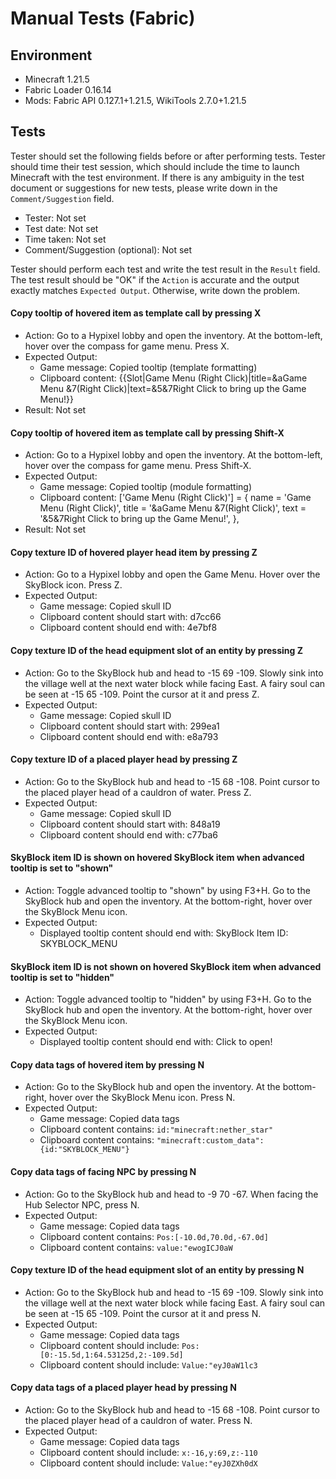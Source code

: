 # Manual Tests (Fabric)

## Environment

- Minecraft 1.21.5
- Fabric Loader 0.16.14
- Mods: Fabric API 0.127.1+1.21.5, WikiTools 2.7.0+1.21.5

## Tests

Tester should set the following fields before or after performing tests. Tester should time their test session, which should include the time to launch Minecraft with the test environment. If there is any ambiguity in the test document or suggestions for new tests, please write down in the `Comment/Suggestion` field.

- Tester: Not set
- Test date: Not set
- Time taken: Not set
- Comment/Suggestion (optional): Not set

Tester should perform each test and write the test result in the `Result` field. The test result should be "OK" if the `Action` is accurate and the output exactly matches `Expected Output`. Otherwise, write down the problem.

#### Copy tooltip of hovered item as template call by pressing X
- Action: Go to a Hypixel lobby and open the inventory. At the bottom-left, hover over the compass for game menu. Press X.
- Expected Output:
  - Game message: Copied tooltip (template formatting)
  - Clipboard content: {{Slot|Game Menu (Right Click)|title=&aGame Menu &7(Right Click)|text=&5&7Right Click to bring up the Game Menu!}}
- Result: Not set

#### Copy tooltip of hovered item as template call by pressing Shift-X
- Action: Go to a Hypixel lobby and open the inventory. At the bottom-left, hover over the compass for game menu. Press Shift-X.
- Expected Output:
  - Game message: Copied tooltip (module formatting)
  - Clipboard content: ['Game Menu (Right Click)'] = { name = 'Game Menu (Right Click)', title = '&aGame Menu &7(Right Click)', text = '&5&7Right Click to bring up the Game Menu!', },
- Result: Not set

#### Copy texture ID of hovered player head item by pressing Z
- Action: Go to a Hypixel lobby and open the Game Menu. Hover over the SkyBlock icon. Press Z.
- Expected Output:
  - Game message: Copied skull ID
  - Clipboard content should start with: d7cc66
  - Clipboard content should end with: 4e7bf8

#### Copy texture ID of the head equipment slot of an entity by pressing Z
- Action: Go to the SkyBlock hub and head to -15 69 -109. Slowly sink into the village well at the next water block while facing East. A fairy soul can be seen at -15 65 -109. Point the cursor at it and press Z.
- Expected Output:
  - Game message: Copied skull ID
  - Clipboard content should start with: 299ea1
  - Clipboard content should end with: e8a793

#### Copy texture ID of a placed player head by pressing Z
- Action: Go to the SkyBlock hub and head to -15 68 -108. Point cursor to the placed player head of a cauldron of water. Press Z.
- Expected Output:
  - Game message: Copied skull ID
  - Clipboard content should start with: 848a19
  - Clipboard content should end with: c77ba6

#### SkyBlock item ID is shown on hovered SkyBlock item when advanced tooltip is set to "shown"
- Action: Toggle advanced tooltip to "shown" by using F3+H. Go to the SkyBlock hub and open the inventory. At the bottom-right, hover over the SkyBlock Menu icon.
- Expected Output:
  - Displayed tooltip content should end with: SkyBlock Item ID: SKYBLOCK_MENU

#### SkyBlock item ID is not shown on hovered SkyBlock item when advanced tooltip is set to "hidden"
- Action: Toggle advanced tooltip to "hidden" by using F3+H. Go to the SkyBlock hub and open the inventory. At the bottom-right, hover over the SkyBlock Menu icon.
- Expected Output:
  - Displayed tooltip content should end with: Click to open!

#### Copy data tags of hovered item by pressing N
- Action: Go to the SkyBlock hub and open the inventory. At the bottom-right, hover over the SkyBlock Menu icon. Press N.
- Expected Output:
  - Game message: Copied data tags
  - Clipboard content contains: `id:"minecraft:nether_star"`
  - Clipboard content contains: `"minecraft:custom_data":{id:"SKYBLOCK_MENU"}`

#### Copy data tags of facing NPC by pressing N
- Action: Go to the SkyBlock hub and head to -9 70 -67. When facing the Hub Selector NPC, press N.
- Expected Output:
  - Game message: Copied data tags
  - Clipboard content contains: `Pos:[-10.0d,70.0d,-67.0d]`
  - Clipboard content contains: `value:"ewogICJ0aW`

#### Copy texture ID of the head equipment slot of an entity by pressing N
- Action: Go to the SkyBlock hub and head to -15 69 -109. Slowly sink into the village well at the next water block while facing East. A fairy soul can be seen at -15 65 -109. Point the cursor at it and press N.
- Expected Output:
  - Game message: Copied data tags
  - Clipboard content should include: `Pos:[0:-15.5d,1:64.53125d,2:-109.5d]`
  - Clipboard content should include: `Value:"eyJ0aW1lc3`

#### Copy data tags of a placed player head by pressing N
- Action: Go to the SkyBlock hub and head to -15 68 -108. Point cursor to the placed player head of a cauldron of water. Press N.
- Expected Output:
  - Game message: Copied data tags
  - Clipboard content should include: `x:-16,y:69,z:-110`
  - Clipboard content should include: `Value:"eyJ0ZXh0dX`
